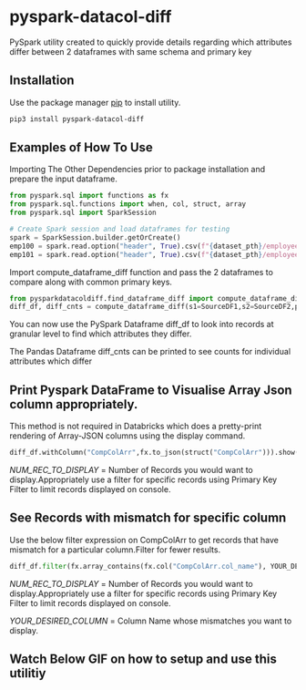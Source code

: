 # pyspark-datacol-diff

PySpark utility created to quickly provide details regarding which attributes differ between 2 dataframes with same schema and primary key

## Installation

Use the package manager [pip](https://pip.pypa.io/en/stable/) to install utility.
```bash
pip3 install pyspark-datacol-diff
```

## Examples of How To Use 

Importing The Other Dependencies prior to package installation and prepare the input dataframe.

```python
from pyspark.sql import functions as fx
from pyspark.sql.functions import when, col, struct, array
from pyspark.sql import SparkSession

# Create Spark session and load dataframes for testing
spark = SparkSession.builder.getOrCreate()
emp100 = spark.read.option("header", True).csv(f"{dataset_pth}/employee100.csv")
emp101 = spark.read.option("header", True).csv(f"{dataset_pth}/employee101.csv")
```

Import compute_dataframe_diff function and pass the 2 dataframes to compare along with common primary keys.
```python
from pysparkdatacoldiff.find_dataframe_diff import compute_dataframe_diff
diff_df, diff_cnts = compute_dataframe_diff(s1=SourceDF1,s2=SourceDF2,pk_lst=[STRING_LIST_OF_PRIMARY_KEY_COLS])
```
You can now use the PySpark Dataframe diff_df to look into records at granular level to find which attributes they differ.

The Pandas Dataframe diff_cnts can be printed to see counts for individual attributes which differ

## Print Pyspark DataFrame to Visualise Array Json column appropriately.
This method is not required in Databricks which does a pretty-print rendering of Array-JSON columns using the display command.


```python
diff_df.withColumn("CompColArr",fx.to_json(struct("CompColArr"))).show(NUM_REC_TO_DISPLAY, truncate=False)
```
*NUM_REC_TO_DISPLAY* = Number of Records you would want to display.Appropriately use a filter for specific records using Primary Key Filter to limit records displayed on console.

## See Records with mismatch for specific column
Use the below filter expression on CompColArr to get records that have mismatch for a particular column.Filter for fewer results.

```python
diff_df.filter(fx.array_contains(fx.col("CompColArr.col_name"), YOUR_DESIRED_COLUMN)).show(NUM_REC_TO_DISPLAY, truncate=False)
```
*NUM_REC_TO_DISPLAY* = Number of Records you would want to display.Appropriately use a filter for specific records using Primary Key Filter to limit records displayed on console.

*YOUR_DESIRED_COLUMN* = Column Name whose mismatches you want to display.

## Watch Below GIF on how to setup and use this utilitiy

